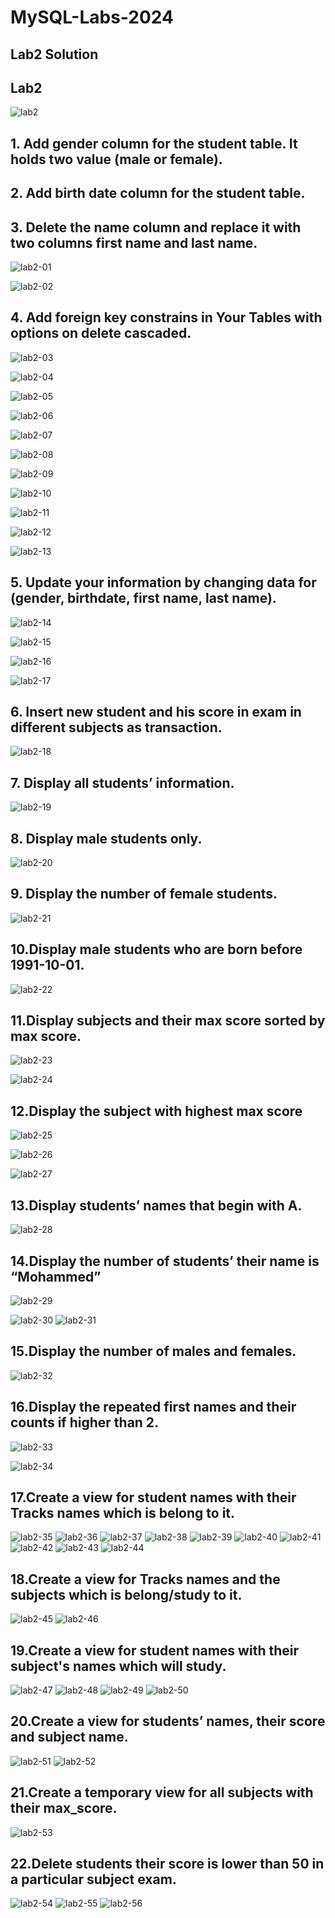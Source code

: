 # MySQL-Labs-2024
## Lab2 Solution

## Lab2
![lab2](https://github.com/fatmakhaledosman/MySQL-Labs-2024/blob/main/Labs-images/lab2.png)


## 1. Add gender column for the student table. It holds two value (male or female).
## 2. Add birth date column for the student table.
## 3. Delete the name column and replace it with two columns first name and last name.
![lab2-01](https://github.com/fatmakhaledosman/MySQL-Labs-2024/blob/main/Labs-images/lab2/lab2-01.png)

![lab2-02](https://github.com/fatmakhaledosman/MySQL-Labs-2024/blob/main/Labs-images/lab2/lab2-02.png)
## 4. Add foreign key constrains in Your Tables with options on delete cascaded.
![lab2-03](https://github.com/fatmakhaledosman/MySQL-Labs-2024/blob/main/Labs-images/lab2/lab2-03.png)

![lab2-04](https://github.com/fatmakhaledosman/MySQL-Labs-2024/blob/main/Labs-images/lab2/lab2-04.png)

![lab2-05](https://github.com/fatmakhaledosman/MySQL-Labs-2024/blob/main/Labs-images/lab2/lab2-05.png)

![lab2-06](https://github.com/fatmakhaledosman/MySQL-Labs-2024/blob/main/Labs-images/lab2/lab2-06.png)

![lab2-07](https://github.com/fatmakhaledosman/MySQL-Labs-2024/blob/main/Labs-images/lab2/lab2-07.png)

![lab2-08](https://github.com/fatmakhaledosman/MySQL-Labs-2024/blob/main/Labs-images/lab2/lab2-08.png)

![lab2-09](https://github.com/fatmakhaledosman/MySQL-Labs-2024/blob/main/Labs-images/lab2/lab2-09.png)

![lab2-10](https://github.com/fatmakhaledosman/MySQL-Labs-2024/blob/main/Labs-images/lab2/lab2-10.png)

![lab2-11](https://github.com/fatmakhaledosman/MySQL-Labs-2024/blob/main/Labs-images/lab2/lab2-11.png)

![lab2-12](https://github.com/fatmakhaledosman/MySQL-Labs-2024/blob/main/Labs-images/lab2/lab2-12.png)

![lab2-13](https://github.com/fatmakhaledosman/MySQL-Labs-2024/blob/main/Labs-images/lab2/lab2-13.png)
## 5. Update your information by changing data for (gender, birthdate, first name, last name).

![lab2-14](https://github.com/fatmakhaledosman/MySQL-Labs-2024/blob/main/Labs-images/lab2/lab2-14.png)

![lab2-15](https://github.com/fatmakhaledosman/MySQL-Labs-2024/blob/main/Labs-images/lab2/lab2-15.png)

![lab2-16](https://github.com/fatmakhaledosman/MySQL-Labs-2024/blob/main/Labs-images/lab2/lab2-16.png)

![lab2-17](https://github.com/fatmakhaledosman/MySQL-Labs-2024/blob/main/Labs-images/lab2/lab2-17.png)


## 6. Insert new student and his score in exam in different subjects as transaction.

![lab2-18](https://github.com/fatmakhaledosman/MySQL-Labs-2024/blob/main/Labs-images/lab2/lab2-18.png)

## 7. Display all students’ information.
![lab2-19](https://github.com/fatmakhaledosman/MySQL-Labs-2024/blob/main/Labs-images/lab2/lab2-19.png)

## 8. Display male students only.
![lab2-20](https://github.com/fatmakhaledosman/MySQL-Labs-2024/blob/main/Labs-images/lab2/lab2-20.png)

## 9. Display the number of female students.

![lab2-21](https://github.com/fatmakhaledosman/MySQL-Labs-2024/blob/main/Labs-images/lab2/lab2-21.png)
## 10.Display male students who are born before 1991-10-01.

![lab2-22](https://github.com/fatmakhaledosman/MySQL-Labs-2024/blob/main/Labs-images/lab2/lab2-22.png)
## 11.Display subjects and their max score sorted by max score.

![lab2-23](https://github.com/fatmakhaledosman/MySQL-Labs-2024/blob/main/Labs-images/lab2/lab2-23.png)

![lab2-24](https://github.com/fatmakhaledosman/MySQL-Labs-2024/blob/main/Labs-images/lab2/lab2-24.png)
## 12.Display the subject with highest max score

![lab2-25](https://github.com/fatmakhaledosman/MySQL-Labs-2024/blob/main/Labs-images/lab2/lab2-25.png)

![lab2-26](https://github.com/fatmakhaledosman/MySQL-Labs-2024/blob/main/Labs-images/lab2/lab2-26.png)

![lab2-27](https://github.com/fatmakhaledosman/MySQL-Labs-2024/blob/main/Labs-images/lab2/lab2-27.png)

## 13.Display students’ names that begin with A.
![lab2-28](https://github.com/fatmakhaledosman/MySQL-Labs-2024/blob/main/Labs-images/lab2/lab2-28.png)

## 14.Display the number of students’ their name is “Mohammed”
![lab2-29](https://github.com/fatmakhaledosman/MySQL-Labs-2024/blob/main/Labs-images/lab2/lab2-29.png)

![lab2-30](https://github.com/fatmakhaledosman/MySQL-Labs-2024/blob/main/Labs-images/lab2/lab2-30.png)
![lab2-31](https://github.com/fatmakhaledosman/MySQL-Labs-2024/blob/main/Labs-images/lab2/lab2-31.png)
## 15.Display the number of males and females.

![lab2-32](https://github.com/fatmakhaledosman/MySQL-Labs-2024/blob/main/Labs-images/lab2/lab2-32.png)
## 16.Display the repeated first names and their counts if higher than 2.
![lab2-33](https://github.com/fatmakhaledosman/MySQL-Labs-2024/blob/main/Labs-images/lab2/lab2-33.png)

![lab2-34](https://github.com/fatmakhaledosman/MySQL-Labs-2024/blob/main/Labs-images/lab2/lab2-34.png)


## 17.Create a view for student names with their Tracks names which is belong to it.
![lab2-35]()
![lab2-36]()
![lab2-37]()
![lab2-38]()
![lab2-39]()
![lab2-40]()
![lab2-41]()
![lab2-42]()
![lab2-43]()
![lab2-44]()

## 18.Create a view for Tracks names and the subjects which is belong/study to it.
![lab2-45]()
![lab2-46]()

## 19.Create a view for student names with their subject's names which will study.
![lab2-47]()
![lab2-48]()
![lab2-49]()
![lab2-50]()

## 20.Create a view for students’ names, their score and subject name.
![lab2-51]()
![lab2-52]()

## 21.Create a temporary view for all subjects with their max_score.
![lab2-53]()


## 22.Delete students their score is lower than 50 in a particular subject exam.

![lab2-54]()
![lab2-55]()
![lab2-56]()

